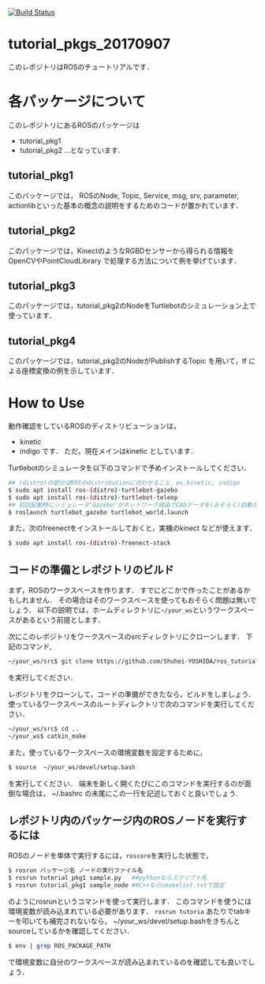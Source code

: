 [![Build Status](https://travis-ci.org/Shuhei-YOSHIDA/ros_tutorial_pkgs_20170907.svg?branch=master)](https://travis-ci.org/Shuhei-YOSHIDA/ros_tutorial_pkgs_20170907)
# tutorial_pkgs_20170907
このレポジトリはROSのチュートリアルです．


# 各パッケージについて
このレポジトリにあるROSのパッケージは
* tutorial_pkg1
* tutorial_pkg2
...となっています.

## tutorial_pkg1
このパッケージでは，
ROSのNode, Topic, Service, msg, srv, parameter, actionlibといった基本の概念の説明をするためのコードが置かれています．

## tutorial_pkg2
このパッケージでは，KinectのようなRGBDセンサーから得られる情報をOpenCVやPointCloudLibrary で処理する方法について例を挙げています．

## tutorial_pkg3
このパッケージでは，tutorial_pkg2のNodeをTurtlebotのシミュレーション上で使っています．

## tutorial_pkg4
このパッケージでは，tutorial_pkg2のNodeがPublishするTopic を用いて，tf による座標変換の例を示しています．

# How to Use
動作確認をしているROSのディストリビューションは，
* kinetic
* indigo
です．
ただ，現在メインはkinetic としています．

Turtlebotのシミュレータを以下のコマンドで予めインストールしてください．
```bash
## (distro)の部分はROSのdistributionに合わせること．ex.kinetic, indigo
$ sudo apt install ros-(distro)-turtlebot-gazebo
$ sudo apt install ros-(distro)-turtlebot-teleop
## 初回起動時にシミュレータ"Gazebo"がネットワーク経由でCADデータを(おそらく)自動ダウンロードするのでやっておきましょう
$ roslaunch turtlebot_gazebo turtlebot_world.launch
```

また，次のfreenectをインストールしておくと，実機のkinect などが使えます．
```bash
$ sudo apt install ros-(distro)-freenect-stack
```

## コードの準備とレポジトリのビルド
まず，ROSのワークスペースを作ります．
すでにどこかで作ったことがあるかもしれません．
その場合はそのワークスペースを使ってもおそらく問題は無いでしょう．
以下の説明では，ホームディレクトリに`~/your_ws`というワークスペースがあるという前提とします．

次にこのレポジトリをワークスペースのsrcディレクトリにクローンします．
下記のコマンド,
```bash
~/your_ws/src$ git clone https://github.com/Shuhei-YOSHIDA/ros_tutorial_pkgs_20170907.git
```
を実行してください．

レポジトリをクローンして，コードの準備ができたなら，ビルドをしましょう．
使っているワークスペースのルートディレクトリで次のコマンドを実行してください．
```bash
~/your_ws/src$ cd ..
~/your_ws$ catkin_make
```

また，使っているワークスペースの環境変数を設定するために，
```bash
$ source  ~/your_ws/devel/setup.bash
```
を実行してください．
端末を新しく開くたびにこのコマンドを実行するのが面倒な場合は，
~/.bashrc の末尾にこの一行を記述しておくと良いでしょう.

## レポジトリ内のパッケージ内のROSノードを実行するには
ROSのノードを単体で実行するには，`roscore`を実行した状態で，
```bash
$ rosrun パッケージ名 ノードの実行ファイル名
$ rosrun tutorial_pkg1 sample.py   ##pythonならスクリプト名
$ rosrun tutorial_pkg1 sample_node ##C++ならcmakelist.txtで設定
```
のようにrosrunというコマンドを使って実行します．
このコマンドを使うには環境変数が読み込まれている必要があります．
`rosrun tutoria` あたりでtabキーを叩いても補完されないなら，
~/your_ws/devel/setup.bashをきちんとsourceしているかを確認してください．

```bash
$ env | grep ROS_PACKAGE_PATH
```
で環境変数に自分のワークスペースが読み込まれているのを確認しても良いでしょう．
